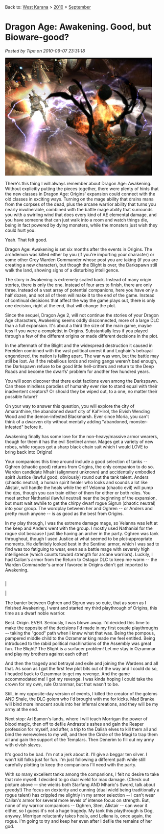 Back to: [West Karana](/posts/westkarana.md) > [2010](/posts/2010/westkarana.md) > [September](./westkarana.md)
# Dragon Age: Awakening. Good, but Bioware-good?

*Posted by Tipa on 2010-09-07 23:31:18*

[![](../../../uploads/2010/09/DAOrigins-2010-09-05-14-28-18-23-480x385.jpg "Mother? Is that you, Mother?")](../../../uploads/2010/09/DAOrigins-2010-09-05-14-28-18-23.jpg)

There's this thing I will always remember about Dragon Age: Awakening. Without explicitly putting the pieces together, there were plenty of hints that the new classes in Dragon Age: Origins' expansion could connect with the old classes in exciting ways. Turning on the mage ability that drains mana from the corpses of the dead, plus the arcane warrior ability that turns you nearly invulnerable, combined with the battle mage ability that surrounds you with a swirling wind that does every kind of AE elemental damage, and you have someone that can just walk into a room and watch things die, being in fact powered by dying monsters, while the monsters just wish they could hurt you.

Yeah. That felt good.

Dragon Age: Awakening is set six months after the events in Origins. The archdemon was killed either by you (if you're importing your character) or some other Grey Warden Commander whose post you are taking (if you are creating a new character), but though the Blight is over, the Darkspawn still walk the land, showing signs of a disturbing intelligence.

The story in Awakening is extremely scaled back. Instead of many origin stories, there is only the one. Instead of four arcs to finish, there are only three. Instead of a vast array of potential companions, here you have only a half dozen, and not all of them will make it to the end of the game. Instead of continual decisions that affect the way the game plays out, there is only one decision, right at the end, that will change the plot. 

Since the sequel, Dragon Age 2, will not continue the stories of your Dragon Age characters, Awakening seems oddly disconnected, more of a large DLC than a full expansion. It's about a third the size of the main game, maybe less if you were a completist in Origins. Substantially less if you played through a few of the different origins or made different decisions in the plot.

In the aftermath of the Blight and the widespread destruction it caused in Ferelden combined with the vast political unrest it and Loghain's betrayal engendered, the nation is falling apart. The war was won, but the battle may still be lost. As if the rebellious lords and roving gangs weren't bad enough, the Darkspawn refuse to be good little hell-critters and return to the Deep Roads and become the dwarfs' problem for another few hundred years.

You will soon discover that there exist factions even among the Darkspawn. Can these mindless parodies of humanity ever rise to stand equal with their inadvertent creators? Or should they be wiped out, to a one, no matter their possible future?

On your way to answer this question, you will explore the city of Amaranthine, the abandoned dwarf city of Kal'Hirol, the Elvish Wending Wood and the demon-infested Blackmarsh. Ever since Moria, you can't think of a dwarven city without mentally adding "abandoned, monster-infested" before it.

Awakening finally has some love for the non-heavy/massive armor wearers, though for them it has the evil Sentinel armor. Mages get a variety of new robes, while rogues get a sharp black chain suit which I would LOVE to bring back into Origins!

Your companions this time around include a good selection of tanks -- Oghren (chaotic good) returns from Origins, the only companion to do so. Warden candidate Mhairi (alignment unknown) and accidentally embodied spirit Justice (lawful good, obviously) round out the tank talent. Anders (chaotic neutral), a human spirit healer who looks and sounds a lot like Alistair, will handle the heals while the elf Velanna (chaotic evil) will pump the dps, though you can train either of them for either or both roles. You meet archer Nathanial (lawful neutral) near the beginning of the expansion, but must wait awhile to get the chirpy dwarf rogue Sigrun (chaotic neutral) into your group. The wordplay between her and Oghren -- or Anders and pretty much anyone -- is as good as the best from Origins.

In my play through, I was the extreme damage mage, so Velanna was left at the keep and Anders went with the group. I mostly used Nathanial for the rogue slot because I just like having an archer in the party. Oghren was tank throughout, though I used Justice at what seemed to be plot-appropriate moments. He definitely looked best in the Sentinel armor, which I was sad to find was too fatiguing to wear, even as a battle mage with severely high intelligence (which counts toward strength for arcane warriors). Luckily, I had Cailan's armor from the Return to Ostagar DLC to keep me warm -- the Warden Commander's armor I favored in Origins didn't get imported to Awakening.



|  |
| --- |
| 


 |



The banter between Oghren and Sigrun was so cute, that as soon as I finished Awakening, I went and started my third playthrough of Origins, this time as a dwarf noble warrior.

Best. Origin. EVER. Seriously, I was blown away. I'd decided this time to make the opposite of the decisions I'd made in my first couple playthroughs -- taking the "good" path when I knew what that was. Being the pompous, pampered middle child to the Ozrammar king made me feel entitled. Being introduced to the rabid political machinations of the Assembly was great fun. The Blight? The Blight is a surfacer problem! Let me stay in Ozrammar and play my brothers against each other!

And then the tragedy and betrayal and exile and joining the Wardens and all that. As soon as I got the first few plot bits out of the way and I could do so, I headed back to Ozrammar to get my revenge. And the game accommodated me! I got my revenge. I was kinda hoping I could take the crown for my own, rule Ozrammar, but that wasn't to be.

Still, in my opposite-day version of events, I killed the creator of the golems AND Shale, the DLC golem who I'd brought with me for kicks. Mad Branka will bind more innocent souls into her infernal creations, and they will be my army at the end.

Next stop: Arl Eamon's lands, where I will teach Morrigan the power of blood magic, then off to defile Andraste's ashes and gain the Reaper profession for myself, and after, a trip to the Dalish elves to kill them all and bind the werewolves to my will, and then the Circle of the Magi to trap them all and gain the support of the Templars. Then Denerim to fill out my army with elvish slaves.

It's good to be bad. I'm not a jerk about it. I'll give a beggar ten silver. I won't kill folks just for fun. I'm just following a different path while still carefully plotting to keep the companions I'll need with the party.

With so many excellent tanks among the companions, I felt no desire to take that role myself. I decided to go dual wield for max damage. (Check out picture above -- she wields both Starfang AND Mharic's Sword, talk about greedy!) The focus on dexterity and cunning (dual wield being traditionally a rogue talent) has crippled me slightly in my armor selection -- I can't wear Cailan's armor for several more levels of intense focus on strength. But, none of my warrior companions -- Oghren, Sten, Alistair -- can wear it either, so I guess it's not a huge tragedy. My tank this playthrough is Dog, anyway. Morrigan reluctantly takes heals, and Leliana is, once again, the rogue. I'm going to try and keep her even after I defile the remains of her god.

